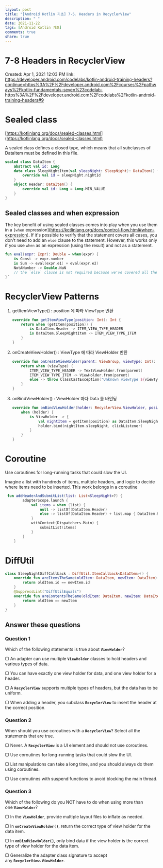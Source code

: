 ```yaml
---
layout: post
title: "[Android Kotlin 기초] 7-5. Headers in RecyclerView"
description: " "
date: 2021-11-22
tags: [Android Kotlin 기초]
comments: true
share: true
---
```


# 7-8 Headers in RecyclerView

Created: Apr 1, 2021 12:03 PM
link: https://developer.android.com/codelabs/kotlin-android-training-headers?continue=https%3A%2F%2Fdeveloper.android.com%2Fcourses%2Fpathways%2Fkotlin-fundamentals-seven%23codelab-https%3A%2F%2Fdeveloper.android.com%2Fcodelabs%2Fkotlin-android-training-headers#9

# Sealed class

[https://kotlinlang.org/docs/sealed-classes.html](https://kotlinlang.org/docs/sealed-classes.html)

A sealed class defines a closed type, which means that all subclasses of DataItem must be defined in this file.

```kotlin
sealed class DataItem {
    abstract val id: Long
    data class SleepNightItem(val sleepNight: SleepNight): DataItem() {
        override val id = sleepNight.nightId
    }
    object Header: DataItem() {
        override val id: Long = Long.MIN_VALUE
    }
}
```

## **Sealed classes and when expression**

The key benefit of using sealed classes comes into play when you use them in a `[when` expression](https://kotlinlang.org/docs/control-flow.html#when-expression). If it's possible to verify that the statement covers all cases, you don't need to add an `else` clause to the statement. However, this works only if you use `when` as an expression (using the result) and not as a statement.

```kotlin
fun eval(expr: Expr): Double = when(expr) {
    is Const -> expr.number
    is Sum -> eval(expr.e1) + eval(expr.e2)
    NotANumber -> Double.NaN
    // the `else` clause is not required because we've covered all the cases
}`
```

# RecyclerView Patterns

1. getItemViewType() : position 에 따라 ViewType 반환

    ```kotlin
    override fun getItemViewType(position: Int): Int {
        return when (getItem(position)) {
            is DataItem.Header -> ITEM_VIEW_TYPE_HEADER
            is DataItem.SleepNightItem -> ITEM_VIEW_TYPE_ITEM
        }
    }
    ```

2. onCreateViewHolder() : ViewType 에 따라 ViewHolder 반환

    ```kotlin
    override fun onCreateViewHolder(parent: ViewGroup, viewType: Int): RecyclerView.ViewHolder {
        return when (viewType) {
            ITEM_VIEW_TYPE_HEADER -> TextViewHolder.from(parent)
            ITEM_VIEW_TYPE_ITEM -> ViewHolder.from(parent)
            else -> throw ClassCastException("Unknown viewType ${viewType}")
        }
    }
    ```

3. onBindViewHolder() : ViewHolder 마다 Data 를 바인딩

    ```kotlin
    override fun onBindViewHolder(holder: RecyclerView.ViewHolder, position: Int) {
        when (holder) {
            is ViewHolder -> {
                val nightItem = getItem(position) as DataItem.SleepNightItem
                holder.bind(nightItem.sleepNight, clickListener)
            }
        }
    }
    ```

# Coroutine

Use coroutines for long-running tasks that could slow the UI.

Imagine a list with hundreds of items, multiple headers, and logic to decide where items need to be inserted. This work belongs in a coroutine

```kotlin
 fun addHeaderAndSubmitList(list: List<SleepNight>?) {
        adapterScope.launch {
            val items = when (list) {
                null -> listOf(DataItem.Header)
                else -> listOf(DataItem.Header) + list.map { DataItem.SleepNightItem(it) }
            }
            withContext(Dispatchers.Main) {
                submitList(items)
            }
        }
    }
```

# DiffUtil

```kotlin
class SleepNightDiffCallback : DiffUtil.ItemCallback<DataItem>() {
    override fun areItemsTheSame(oldItem: DataItem, newItem: DataItem): Boolean {
        return oldItem.id == newItem.id
    }
    @SuppressLint("DiffUtilEquals")
    override fun areContentsTheSame(oldItem: DataItem, newItem: DataItem): Boolean {
        return oldItem == newItem
    }
}
```

## **Answer these questions**

### **Question 1**

Which of the following statements is true about **`ViewHolder`**?

▢ An adapter can use multiple **`ViewHolder`** classes to hold headers and various types of data.

▢ You can have exactly one view holder for data, and one view holder for a header.

▢ A **`RecyclerView`** supports multiple types of headers, but the data has to be uniform.

▢ When adding a header, you subclass **`RecyclerView`** to insert the header at the correct position.

### **Question 2**

When should you use coroutines with a **`RecyclerView`**? Select all the statements that are true.

▢ Never. A **`RecyclerView`** is a UI element and should not use coroutines.

▢ Use coroutines for long-running tasks that could slow the UI.

▢ List manipulations can take a long time, and you should always do them using coroutines.

▢ Use coroutines with suspend functions to avoid blocking the main thread.

### **Question 3**

Which of the following do you NOT have to do when using more than one **`ViewHolder`**?

▢ In the **`ViewHolder`**, provide multiple layout files to inflate as needed.

▢ In **`onCreateViewHolder()`**, return the correct type of view holder for the data item.

▢ In **`onBindViewHolder()`**, only bind data if the view holder is the correct type of view holder for the data item.

▢ Generalize the adapter class signature to accept any **`RecyclerView.ViewHolder`**.